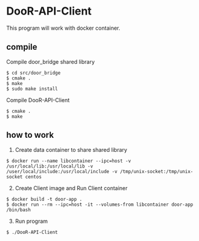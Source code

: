 # DooR-API-Client
This program will work with docker container.


## compile

Compile door_bridge shared library 
```console
$ cd src/door_bridge
$ cmake .
$ make
$ sudo make install
```

Compile DooR-API-Client
```console
$ cmake .
$ make
```

## how to work
1. Create data container to share shared library
```console
$ docker run --name libcontainer --ipc=host -v /usr/local/lib:/usr/local/lib -v /user/local/include:/usr/local/include -v /tmp/unix-socket:/tmp/unix-socket centos
```

2. Create Client image and Run Client container
```console
$ docker build -t door-app .
$ docker run --rm --ipc=host -it --volumes-from libcontainer door-app /bin/bash
```

3. Run program
```console
$ ./DooR-API-Client
```

